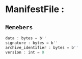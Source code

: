 
# ManifestFile : 
## ```Memebers```    
```rust
data : bytes = b''  
signature : bytes = b''  
archive_identifier : bytes = b''  
version : int = 0  
```


